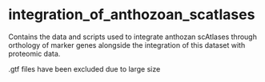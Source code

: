 # integration_of_anthozoan_scatlases
Contains the data and scripts used to integrate anthozan scAtlases through orthology of marker genes alongside the integration of this dataset with proteomic data.


.gtf files have been excluded due to large size
